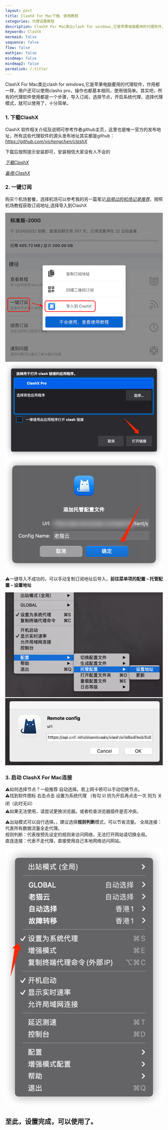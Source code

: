 ```yaml
---
layout: post
title: ClashX for Mac下载、使用教程
categories: 代理设置教程
description: ClashX For Mac类比clash for windows,它是苹果电脑要用的代理软件，作用都一样，用户还可以使用clashx pro，操作也都基本相同，使用很简单。其实吧，所有的代理软件使用都是一个步骤，导入订阅，选择节点，开启系统代理，选择代理模式，就可以使用了，十分简单，github是唯一官方的发布地址
keywords: ClashX
mermaid: false
sequence: false
flow: false
mathjax: false
mindmap: false
mindmap2: false
permalink: /:title/
---
```

ClashX For Mac类比clash for windows,它是苹果电脑要用的代理软件，作用都一样，用户还可以使用clashx pro，操作也都基本相同，使用很简单。其实吧，所有的代理软件使用都是一个步骤，导入订阅，选择节点，开启系统代理，选择代理模式，就可以使用了，十分简单。

### 1\. 下载ClashX

ClashX 软件相关介绍及说明可参考作者github主页，这里也是唯一官方的发布地址，所有这些代理软件的源头发布地址其实都是github：*https://github.com/yichengchen/clashX*  
 
下载后按照提示安装即可，安装相信大家没有人不会的  
  
[_下载ClashX_](http://laomao.cccccloud.com/%E9%80%9A%E7%94%A8%E5%AE%A2%E6%88%B7%E7%AB%AF/MAC%E9%80%9A%E7%94%A8%E5%AE%A2%E6%88%B7%E7%AB%AF/ClashX.dmg)  
  
[_备用:ClashX_](http://laomao.cccccloud.com/%E9%80%9A%E7%94%A8%E5%AE%A2%E6%88%B7%E7%AB%AF/MAC%E9%80%9A%E7%94%A8%E5%AE%A2%E6%88%B7%E7%AB%AF/ClashX.dmg)

### 2\. 一键订阅

购买个机场套餐，选择机场可以参考我的另一篇笔记[*自用过的机场记录推荐*](https://www.openwayz.com/jichang/)，按照机场教程获取订阅地址,选择导入到ClashX    

![复制订阅](/images/posts/ClashX/001.png) 
![导入订阅](/images/posts/ClashX/002.png)
![确认导入](/images/posts/ClashX/003.png)

⚠️一键导入不成功的，可以手动复制订阅地址后导入，**前往菜单项的配置 – 托管配置 – 设置地址**

![设置配置地址](/images/posts/ClashX/005.png)
![确认配置地址](/images/posts/ClashX/006.png)

### 3\. 启动 ClashX For Mac连接

⚠️如何选择节点？一般推荐 自动选择。若上网卡顿可以手动切换节点。  
⚠️找到软件图标 右击点击 设置为系统代理 （有勾 ☑️ 则为开启再点击一次 则为 关闭（此时无☑️）  
⚠️如果无法使用，请尝试更换浏览器。或者检查浏览器插件是否冲突。  

⚠️出站模式可以自行选择。，建议选择**规则判断**模式，可以节省流量。
全局连接：代表所有数据流量全走代理。  
规则判断：代表按预先设定的规则来访问网络，无法打开网站请切换全局。  
直连连接：代表不走代理，直接使用自己本地网络访问网站。

![设置系统代理](/images/posts/ClashX/004.png)


## 至此，设置完成，可以使用了。   
